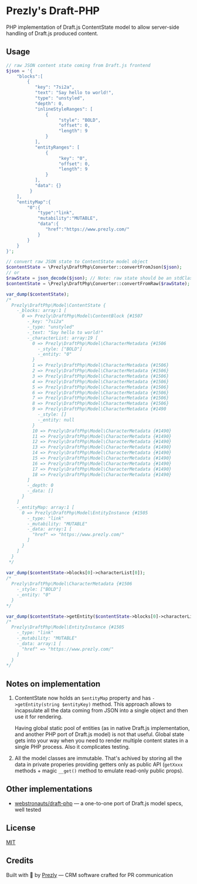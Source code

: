 Prezly's Draft-PHP
==================

PHP implementation of Draft.js ContentState model to allow server-side handling of Draft.js produced content.

Usage
-----
```php
// raw JSON content state coming from Draft.js frontend
$json = '{
    "blocks":[
        {
           "key": "7si2a",
           "text": "Say hello to world!",
           "type": "unstyled",
           "depth": 0,
           "inlineStyleRanges": [
               {
                    "style": "BOLD",
                    "offset": 0,
                    "length": 9
               }
           ],
           "entityRanges": [
               {
                    "key": "0",
                    "offset": 0,
                    "length": 9
               }
           ],
           "data": {}
         }
    ],
    "entityMap":{
        "0":{
            "type":"link",
            "mutability":"MUTABLE",
            "data":{
               "href":"https://www.prezly.com/"
            }
        }
    }
}';

// convert raw JSON state to ContentState model object 
$contentState = \Prezly\DraftPhp\Converter::convertFromJson($json);
// or
$rawState = json_decode($json); // Note: raw state should be an stdClass object, not an associative array
$contentState = \Prezly\DraftPhp\Converter::convertFromRaw($rawState);

var_dump($contentState);
/*
  Prezly\DraftPhp\Model\ContentState {
    -_blocks: array:1 [
      0 => Prezly\DraftPhp\Model\ContentBlock {#1507
        -_key: "7si2a"
        -_type: "unstyled"
        -_text: "Say hello to world!"
        -_characterList: array:19 [
          0 => Prezly\DraftPhp\Model\CharacterMetadata {#1506
            -_style: ["BOLD"]
            -_entity: "0"
          }
          1 => Prezly\DraftPhp\Model\CharacterMetadata {#1506}
          2 => Prezly\DraftPhp\Model\CharacterMetadata {#1506}
          3 => Prezly\DraftPhp\Model\CharacterMetadata {#1506}
          4 => Prezly\DraftPhp\Model\CharacterMetadata {#1506}
          5 => Prezly\DraftPhp\Model\CharacterMetadata {#1506}
          6 => Prezly\DraftPhp\Model\CharacterMetadata {#1506}
          7 => Prezly\DraftPhp\Model\CharacterMetadata {#1506}
          8 => Prezly\DraftPhp\Model\CharacterMetadata {#1506}
          9 => Prezly\DraftPhp\Model\CharacterMetadata {#1490
            -_style: []
            -_entity: null
          }
          10 => Prezly\DraftPhp\Model\CharacterMetadata {#1490}
          11 => Prezly\DraftPhp\Model\CharacterMetadata {#1490}
          12 => Prezly\DraftPhp\Model\CharacterMetadata {#1490}
          13 => Prezly\DraftPhp\Model\CharacterMetadata {#1490}
          14 => Prezly\DraftPhp\Model\CharacterMetadata {#1490}
          15 => Prezly\DraftPhp\Model\CharacterMetadata {#1490}
          16 => Prezly\DraftPhp\Model\CharacterMetadata {#1490}
          17 => Prezly\DraftPhp\Model\CharacterMetadata {#1490}
          18 => Prezly\DraftPhp\Model\CharacterMetadata {#1490}
        ]
        -_depth: 0
        -_data: []
      }
    ]
    -_entityMap: array:1 [
      0 => Prezly\DraftPhp\Model\EntityInstance {#1505
        -_type: "link"
        -_mutability: "MUTABLE"
        -_data: array:1 [
          "href" => "https://www.prezly.com/"
        ]
      }
    ]
  }
 */
 
var_dump($contentState->blocks[0]->characterList[0]);
/*
  Prezly\DraftPhp\Model\CharacterMetadata {#1506
    -_style: ["BOLD"]
    -_entity: "0"
  }
*/

var_dump($contentState->getEntity($contentState->blocks[0]->characterList[0]->entity);
/*
  Prezly\DraftPhp\Model\EntityInstance {#1505
    -_type: "link"
    -_mutability: "MUTABLE"
    -_data: array:1 [
      "href" => "https://www.prezly.com/"
    ]
  }
*/
```

Notes on implementation 
-----------------------

1. ContentState now holds an `$entityMap` property and has `->getEntity(string $entityKey)` method.
   This approach allows to incapsulate all the data coming from JSON into a single object and then use it for rendering.
   
   Having global static pool of entities (as in native Draft.js implementation, and another PHP port of Draft.js model) 
   is not that useful. Global state gets into your way when you need to render multiple content states in  a single PHP process.
   Also it complicates testing.
   
2. All the model classes are immutable. That's achived by storing all the data in private properies 
   providing getters only as public API (`getXxxx` methods + magic `__get()` method to emulate read-only public props).
   
Other implementations
---------------------

- [webstronauts/draft-php](https://github.com/webstronauts/draft-php) — a one-to-one port of Draft.js model specs, well tested

License
-------
[MIT](./LICENSE)

Credits
-------
Built with :metal: by [Prezly](https://www.prezly.com/) — CRM software crafted for PR communication 
